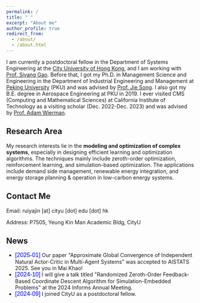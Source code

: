 ```yaml
---
permalink: /
title: " "
excerpt: "About me"
author_profile: true
redirect_from: 
  - /about/
  - /about.html
---
```


I am currently a postdoctoral fellow in the Department of Systems Engineering at the [City University of Hong Kong](https://www.cityu.edu.hk/), and I am working with [Prof. Siyang Gao](https://www.cityu.edu.hk/stfprofile/siyangao.htm). Before that, I got my Ph.D. in Management Science and Engineering in the Department of Industrial Engineering and Management at [Peking University](https://english.pku.edu.cn/) (PKU) and was advised by [Prof. Jie Song](http://www2.coe.pku.edu.cn/faculty/songjie/indexen.html). I also got my B.E. degree in Aerospace Engineering at PKU in 2019. I ever visited CMS (Computing and Mathematical Sciences) at California Institute of Technology as a visiting scholar (Dec. 2022-Dec. 2023) and was advised by [Prof. Adam Wierman](https://adamwierman.com/).

## Research Area
My research interests lie in the **modeling and optimization of complex systems**, especially in designing efficient learning and optimization algorithms. The techniques mainly include zeroth-order optimization, reinforcement learning, and simulation-based optimization. The applications include demand side management, renewable energy integration, and energy storage planning & operation in low-carbon energy systems.

## Contact Me
Email: ruiyajin [at] cityu [dot] edu [dot] hk

Address: P7505, Yeung Kin Man Academic Bldg, CityU

## News
* <span style="font-family: Arial; font-size: 16px; color: blue;">[2025-01]</span> Our paper "Approximate Global Convergence of Independent Natural Actor-Critic in Multi-Agent Systems" was accepted to AISTATS 2025. See you in Mai Khao!
* <span style="font-family: Arial; font-size: 16px; color: blue;">[2024-10]</span> I will give a talk titled "Randomized Zeroth-Order Feedback-Based Coordinate Descent Algorithm for Simulation-Embedded Problems" at the 2024 Informs Annual Meeting.
* <span style="font-family: Arial; font-size: 16px; color: blue;">[2024-09]</span> I joined CityU as a postdoctoral fellow.
